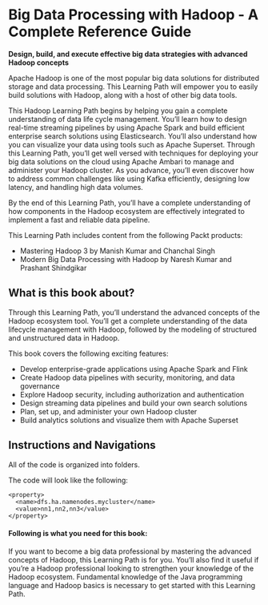 # Big Data Processing with Hadoop - A Complete Reference Guide
**Design, build, and execute effective big data strategies with advanced Hadoop concepts**

Apache Hadoop is one of the most popular big data solutions for distributed storage and data processing. This Learning Path will empower you to easily build solutions with Hadoop, along with a host of other big data tools.

This Hadoop Learning Path begins by helping you gain a complete understanding of data life cycle management. You’ll learn how to design real-time streaming pipelines by using Apache Spark and build efficient enterprise search solutions using Elasticsearch. You’ll also understand how you can visualize your data using tools such as Apache Superset. Through this Learning Path, you’ll get well versed with techniques for deploying your big data solutions on the cloud using Apache Ambari to manage and administer your Hadoop cluster. As you advance, you’ll even discover how to address common challenges like using Kafka efficiently, designing low latency, and handling high data volumes.

By the end of this Learning Path, you’ll have a complete understanding of how components in the Hadoop ecosystem are effectively integrated to implement a fast and reliable data pipeline.


This Learning Path includes content from the following Packt products:
* Mastering Hadoop 3 by Manish Kumar and Chanchal Singh
* Modern Big Data Processing with Hadoop by Naresh Kumar and Prashant Shindgikar


## What is this book about?
Through this Learning Path, you’ll understand the advanced concepts of the Hadoop ecosystem tool. You’ll get a complete understanding of the data lifecycle management with Hadoop, followed by the modeling of structured and unstructured data in Hadoop.

This book covers the following exciting features: 
* Develop enterprise-grade applications using Apache Spark and Flink
* Create Hadoop data pipelines with security, monitoring, and data governance
* Explore Hadoop security, including authorization and authentication
* Design streaming data pipelines and build your own search solutions
* Plan, set up, and administer your own Hadoop cluster
* Build analytics solutions and visualize them with Apache Superset


## Instructions and Navigations
All of the code is organized into folders.

The code will look like the following:
```
<property>
  <name>dfs.ha.namenodes.mycluster</name>
  <value>nn1,nn2,nn3</value>
</property>
```

#### Following is what you need for this book:
If you want to become a big data professional by mastering the advanced concepts of Hadoop, this Learning Path is for you. You’ll also find it useful if you’re a Hadoop professional looking to strengthen your knowledge of the Hadoop ecosystem. Fundamental knowledge of the Java programming language and Hadoop basics is necessary to get started with this Learning Path.






